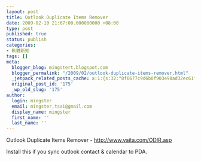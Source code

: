 ```yaml
---
layout: post
title: Outlook Duplicate Items Remover
date: 2009-02-10 21:07:00.000000000 +08:00
type: post
published: true
status: publish
categories:
- 軟體新知
tags: []
meta:
  blogger_blog: mingstert.blogspot.com
  blogger_permalink: "/2009/02/outlook-duplicate-items-remover.html"
  _jetpack_related_posts_cache: a:1:{s:32:"8f6677c9d6b0f903e98ad32ec61f8deb";a:2:{s:7:"expires";i:1440528119;s:7:"payload";a:3:{i:0;a:1:{s:2:"id";i:123;}i:1;a:1:{s:2:"id";i:160;}i:2;a:1:{s:2:"id";i:9;}}}}
  original_post_id: '175'
  _wp_old_slug: '175'
author:
  login: mingster
  email: mingster.tsai@gmail.com
  display_name: mingster
  first_name: ''
  last_name: ''
---
```

<p>Outlook Duplicate Items Remover - <a href="http://www.vaita.com/ODIR.asp">http://www.vaita.com/ODIR.asp</a></p>
<p>Install this if you sync outlook contact &amp; calendar to PDA.</p>
